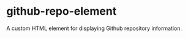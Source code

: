 github-repo-element
===================

A custom HTML element for displaying Github repository information.
